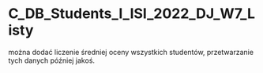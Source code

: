 # C_DB_Students_I_ISI_2022_DJ_W7_Listy
 
można dodać liczenie średniej oceny wszystkich studentów, przetwarzanie tych danych później jakoś.
